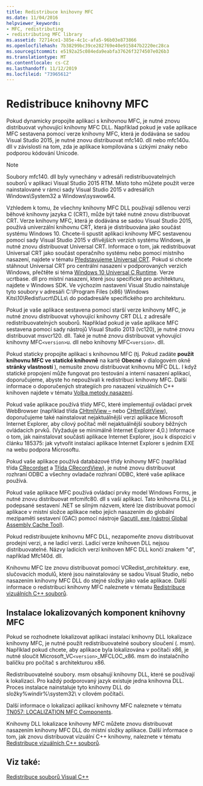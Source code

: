 ```yaml
---
title: Redistribuce knihovny MFC
ms.date: 11/04/2016
helpviewer_keywords:
- MFC, redistributing
- redistributing MFC library
ms.assetid: 72714ce1-385e-4c1c-afa5-96b03e873866
ms.openlocfilehash: 7b38299bc39ce282769e40e915847b2220ec28ca
ms.sourcegitcommit: e5192a25c084eda9eabfa37626f3274507e026b3
ms.translationtype: MT
ms.contentlocale: cs-CZ
ms.lasthandoff: 11/12/2019
ms.locfileid: "73965612"
---
```

# <a name="redistributing-the-mfc-library"></a>Redistribuce knihovny MFC

Pokud dynamicky propojíte aplikaci s knihovnou MFC, je nutné znovu distribuovat vyhovující knihovny MFC DLL. Například pokud je vaše aplikace MFC sestavena pomocí verze knihovny MFC, která je dodávána se sadou Visual Studio 2015, je nutné znovu distribuovat mfc140. dll nebo mfc140u. dll v závislosti na tom, zda je aplikace kompilována s úzkými znaky nebo podporou kódování Unicode.

> [!NOTE]
>  Soubory mfc140. dll byly vynechány v adresáři redistribuovatelných souborů v aplikaci Visual Studio 2015 RTM. Místo toho můžete použít verze nainstalované v rámci sady Visual Studio 2015 v adresářích Windows\System32 a Windows\syswow64.

Vzhledem k tomu, že všechny knihovny MFC DLL používají sdílenou verzi běhové knihovny jazyka C (CRT), může být také nutné znovu distribuovat CRT. Verze knihovny MFC, která je dodávána se sadou Visual Studio 2015, používá univerzální knihovnu CRT, která je distribuována jako součást systému Windows 10. Chcete-li spustit aplikaci knihovny MFC sestavenou pomocí sady Visual Studio 2015 v dřívějších verzích systému Windows, je nutné znovu distribuovat Universal CRT. Informace o tom, jak redistribuovat Universal CRT jako součást operačního systému nebo pomocí místního nasazení, najdete v tématu [Představujeme Universal CRT](https://devblogs.microsoft.com/cppblog/introducing-the-universal-crt/). Pokud si chcete stáhnout Universal CRT pro centrální nasazení v podporovaných verzích Windows, přečtěte si téma [Windows 10 Universal C Runtime](https://www.microsoft.com/download/details.aspx?id=48234). Verze ucrtbase. dll pro místní nasazení, které jsou specifické pro architekturu, najdete v Windows SDK. Ve výchozím nastavení Visual Studio nainstaluje tyto soubory v adresáři C:\Program Files (x86) \Windows Kits\10\Redist\ucrt\DLLs\ do podadresáře specifického pro architekturu.

Pokud je vaše aplikace sestavena pomocí starší verze knihovny MFC, je nutné znovu distribuovat vyhovující knihovny CRT DLL z adresáře redistribuovatelných souborů. Například pokud je vaše aplikace MFC sestavena pomocí sady nástrojů Visual Studio 2013 (vc120), je nutné znovu distribuovat msvcr120. dll. Také je nutné znovu distribuovat vyhovující knihovny MFC`<version>`u. dll nebo knihovny MFC`<version>`. dll.

Pokud staticky propojíte aplikaci s knihovnou MFC (tj. Pokud zadáte **použít knihovnu MFC ve statické knihovně** na kartě **Obecné** v dialogovém okně **stránky vlastností** ), nemusíte znovu distribuovat knihovnu MFC DLL. I když statické propojení může fungovat pro testování a interní nasazení aplikací, doporučujeme, abyste ho nepoužívali k redistribuci knihovny MFC. Další informace o doporučených strategiích pro nasazení vizuálních C++ knihoven najdete v tématu [Volba metody nasazení](choosing-a-deployment-method.md).

Pokud vaše aplikace používá třídy MFC, které implementují ovládací prvek WebBrowser (například třída [CHtmlView –](../mfc/reference/chtmlview-class.md) nebo [CHtmlEditView](../mfc/reference/chtmleditview-class.md)), doporučujeme také nainstalovat nejaktuálnější verzi aplikace Microsoft Internet Explorer, aby cílový počítač měl nejaktuálnější soubory běžných ovládacích prvků. (Vyžaduje se minimálně Internet Explorer 4,0.) Informace o tom, jak nainstalovat součásti aplikace Internet Explorer, jsou k dispozici v článku 185375: jak vytvořit instalaci aplikace Internet Explorer s jedním EXE na webu podpora Microsoftu.

Pokud vaše aplikace používá databázové třídy knihovny MFC (například třída [CRecordset](../mfc/reference/crecordset-class.md) a [Třída CRecordView](../mfc/reference/crecordview-class.md)), je nutné znovu distribuovat rozhraní ODBC a všechny ovladače rozhraní ODBC, které vaše aplikace používá.

Pokud vaše aplikace MFC používá ovládací prvky model Windows Forms, je nutné znovu distribuovat mfcmifc80. dll s vaší aplikací. Tato knihovna DLL je podepsané sestavení .NET se silným názvem, které lze distribuovat pomocí aplikace v místní složce aplikace nebo jejich nasazením do globální mezipaměti sestavení (GAC) pomocí nástroje [Gacutil. exe (nástroj Global Assembly Cache Tool)](/dotnet/framework/tools/gacutil-exe-gac-tool).

Pokud redistribuujete knihovnu MFC DLL, nezapomeňte znovu distribuovat prodejní verzi, a ne ladicí verzi. Ladicí verze knihoven DLL nejsou distribuovatelné. Názvy ladicích verzí knihoven MFC DLL končí znakem "d", například Mfc140d. dll.

Knihovnu MFC lze znovu distribuovat pomocí VCRedist_*architektury*. exe, slučovacích modulů, které jsou nainstalovány se sadou Visual Studio, nebo nasazením knihovny MFC DLL do stejné složky jako vaše aplikace. Další informace o redistribuci knihovny MFC naleznete v tématu [Redistribuce vizuálních C++ souborů](redistributing-visual-cpp-files.md).

## <a name="installation-of-localized-mfc-components"></a>Instalace lokalizovaných komponent knihovny MFC

Pokud se rozhodnete lokalizovat aplikaci instalací knihovny DLL lokalizace knihovny MFC, je nutné použít redistribuovatelné soubory sloučení (. msm). Například pokud chcete, aby aplikace byla lokalizována v počítači x86, je nutné sloučit Microsoft_VC`<version>`_MFCLOC_x86. msm do instalačního balíčku pro počítač s architekturou x86.

Redistribuovatelné soubory. msm obsahují knihovny DLL, které se používají k lokalizaci. Pro každý podporovaný jazyk existuje jedna knihovna DLL. Proces instalace nainstaluje tyto knihovny DLL do složky%windir%\system32\ v cílovém počítači.

Další informace o lokalizaci aplikací knihovny MFC naleznete v tématu [TN057: LOCALIZATION MFC Components](../mfc/tn057-localization-of-mfc-components.md).

Knihovny DLL lokalizace knihovny MFC můžete znovu distribuovat nasazením knihovny MFC DLL do místní složky aplikace. Další informace o tom, jak znovu distribuovat vizuální C++ knihovny, naleznete v tématu [Redistribuce vizuálních C++ souborů](redistributing-visual-cpp-files.md).

## <a name="see-also"></a>Viz také:

[Redistribuce souborů Visual C++](redistributing-visual-cpp-files.md)
